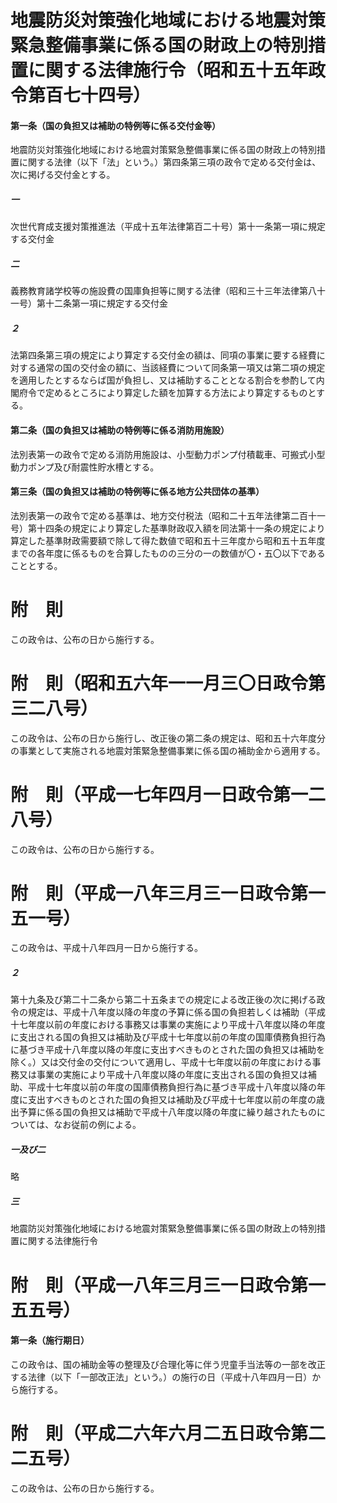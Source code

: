 # 地震防災対策強化地域における地震対策緊急整備事業に係る国の財政上の特別措置に関する法律施行令（昭和五十五年政令第百七十四号）
#### 第一条（国の負担又は補助の特例等に係る交付金等）
地震防災対策強化地域における地震対策緊急整備事業に係る国の財政上の特別措置に関する法律（以下「法」という。）第四条第三項の政令で定める交付金は、次に掲げる交付金とする。
##### 一
次世代育成支援対策推進法（平成十五年法律第百二十号）第十一条第一項に規定する交付金
##### 二
義務教育諸学校等の施設費の国庫負担等に関する法律（昭和三十三年法律第八十一号）第十二条第一項に規定する交付金
##### ２
法第四条第三項の規定により算定する交付金の額は、同項の事業に要する経費に対する通常の国の交付金の額に、当該経費について同条第一項又は第二項の規定を適用したとするならば国が負担し、又は補助することとなる割合を参酌して内閣府令で定めるところにより算定した額を加算する方法により算定するものとする。
#### 第二条（国の負担又は補助の特例等に係る消防用施設）
法別表第一の政令で定める消防用施設は、小型動力ポンプ付積載車、可搬式小型動力ポンプ及び耐震性貯水槽とする。
#### 第三条（国の負担又は補助の特例等に係る地方公共団体の基準）
法別表第一の政令で定める基準は、地方交付税法（昭和二十五年法律第二百十一号）第十四条の規定により算定した基準財政収入額を同法第十一条の規定により算定した基準財政需要額で除して得た数値で昭和五十三年度から昭和五十五年度までの各年度に係るものを合算したものの三分の一の数値が〇・五〇以下であることとする。
# 附　則
この政令は、公布の日から施行する。
# 附　則（昭和五六年一一月三〇日政令第三二八号）
この政令は、公布の日から施行し、改正後の第二条の規定は、昭和五十六年度分の事業として実施される地震対策緊急整備事業に係る国の補助金から適用する。
# 附　則（平成一七年四月一日政令第一二八号）
この政令は、公布の日から施行する。
# 附　則（平成一八年三月三一日政令第一五一号）
この政令は、平成十八年四月一日から施行する。
##### ２
第十九条及び第二十二条から第二十五条までの規定による改正後の次に掲げる政令の規定は、平成十八年度以降の年度の予算に係る国の負担若しくは補助（平成十七年度以前の年度における事務又は事業の実施により平成十八年度以降の年度に支出される国の負担又は補助及び平成十七年度以前の年度の国庫債務負担行為に基づき平成十八年度以降の年度に支出すべきものとされた国の負担又は補助を除く。）又は交付金の交付について適用し、平成十七年度以前の年度における事務又は事業の実施により平成十八年度以降の年度に支出される国の負担又は補助、平成十七年度以前の年度の国庫債務負担行為に基づき平成十八年度以降の年度に支出すべきものとされた国の負担又は補助及び平成十七年度以前の年度の歳出予算に係る国の負担又は補助で平成十八年度以降の年度に繰り越されたものについては、なお従前の例による。
##### 一及び二
略
##### 三
地震防災対策強化地域における地震対策緊急整備事業に係る国の財政上の特別措置に関する法律施行令
# 附　則（平成一八年三月三一日政令第一五五号）
#### 第一条（施行期日）
この政令は、国の補助金等の整理及び合理化等に伴う児童手当法等の一部を改正する法律（以下「一部改正法」という。）の施行の日（平成十八年四月一日）から施行する。
# 附　則（平成二六年六月二五日政令第二二五号）
この政令は、公布の日から施行する。
